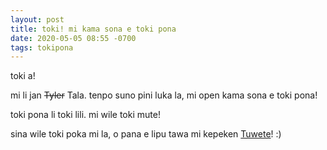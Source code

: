 ```yaml
---
layout: post
title: toki! mi kama sona e toki pona
date: 2020-05-05 08:55 -0700
tags: tokipona
---
```


toki a!

mi li jan ~~Tyler~~ Tala. tenpo suno pini luka la, mi open kama sona e toki pona!

toki pona li toki lili. mi wile toki mute!

sina wile toki poka mi la, o pana e lipu tawa mi kepeken [Tuwete](https://twitter.com/DataKinds)! :)